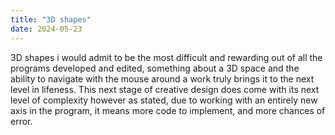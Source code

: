 ```yaml
---
title: "3D shapes"
date: 2024-05-23
---
```


3D shapes i would admit to be the most difficult and rewarding out of all the programs developed and edited, something about a 3D space and the ability to navigate with the mouse around a work truly brings it to the next level in lifeness.
This next stage of creative design does come with its next level of complexity however as stated, due to working with an entirely new axis in the program, it means more code to implement, and more chances of error.
